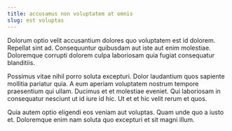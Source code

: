 ```yaml
---
title: accusamus non voluptatem at omnis
slug: est voluptas
---
```


Dolorum optio velit accusantium dolores quo voluptatem est id dolorem. Repellat sint ad. Consequuntur quibusdam aut iste aut enim molestiae. Doloremque corrupti dolorem culpa laboriosam quia fugiat consequatur blanditiis.

Possimus vitae nihil porro soluta excepturi. Dolor laudantium quos sapiente mollitia pariatur quia. A eum aperiam voluptatem nostrum tempore praesentium qui ullam. Ducimus et et molestiae eveniet. Qui laboriosam in consequatur nesciunt ut id iure id hic. Ut et et hic velit rerum et quos.

Quia autem optio eligendi eos veniam aut voluptas. Quam unde quo a iusto et. Doloremque enim nam soluta quo excepturi et sit magni illum.
